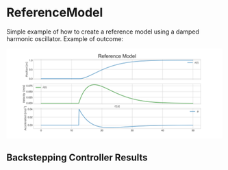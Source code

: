 # ReferenceModel

Simple example of how to create a reference model using a damped harmonic oscillator. Example of outcome:


![Response](https://github.com/janerikhy/ReferenceModel/blob/main/reference_pos_vel.png)



## Backstepping Controller Results
